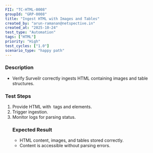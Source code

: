 ```yaml
---
FII: "TC-HTML-0008"
groupId: "GRP-0008"
title: "Ingest HTML with Images and Tables"
created_by: "arun-ramanan@netspective.in"
created_at: "2025-10-24"
test_type: "Automation"
tags: ["HTML"]
priority: "High"
test_cycles: ["1.0"]
scenario_type: "happy path"
---
```

### Description
- Verify Surveilr correctly ingests HTML containing images and table structures.

### Test Steps
1. Provide HTML with <img> tags and <table> elements.  
2. Trigger ingestion.  
3. Monitor logs for parsing status.

### Expected Result
- HTML content, images, and tables stored correctly.  
- Content is accessible without parsing errors.
